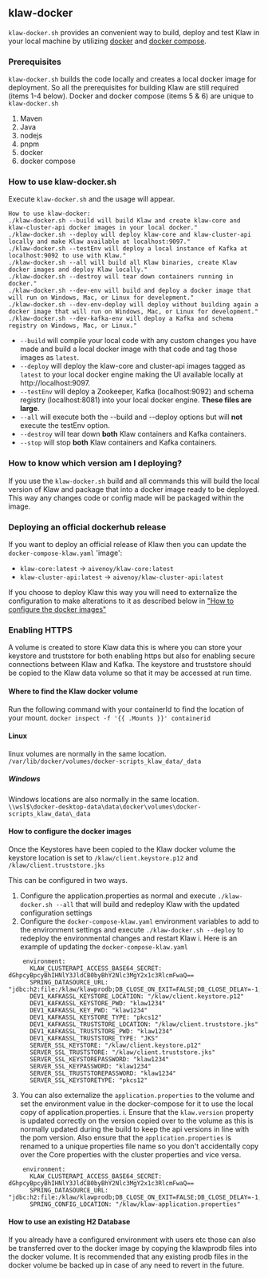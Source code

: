 ## klaw-docker
`klaw-docker.sh` provides an convenient way to build, deploy and test Klaw in your local machine by utilizing [docker](https://www.docker.com/) and [docker compose](https://docs.docker.com/compose/).

### Prerequisites
`klaw-docker.sh` builds the code locally and creates a local docker image for deployment.
So all the prerequisites for building Klaw are still required (items 1-4 below). Docker and docker compose (items 5 & 6) are unique to `klaw-docker.sh`
1. Maven
2. Java
3. nodejs
4. pnpm
5. docker
6. docker compose

### How to use klaw-docker.sh
Execute `klaw-docker.sh` and the usage will appear.

```
How to use klaw-docker:
./klaw-docker.sh --build will build Klaw and create klaw-core and klaw-cluster-api docker images in your local docker."
./klaw-docker.sh --deploy will deploy klaw-core and klaw-cluster-api locally and make Klaw available at localhost:9097."
./klaw-docker.sh --testEnv will deploy a local instance of Kafka at localhost:9092 to use with Klaw."
./klaw-docker.sh --all will build all Klaw binaries, create Klaw docker images and deploy Klaw locally."
./klaw-docker.sh --destroy will tear down containers running in docker."
./klaw-docker.sh --dev-env will build and deploy a docker image that will run on Windows, Mac, or Linux for development."
./klaw-docker.sh --dev-env-deploy will deploy without building again a docker image that will run on Windows, Mac, or Linux for development."
./klaw-docker.sh --dev-kafka-env will deploy a Kafka and schema registry on Windows, Mac, or Linux."
```

* `--build` will compile your local code with any custom changes you have made and build a local docker image with that code and tag those images as `latest`.
* `--deploy` will deploy the klaw-core and cluster-api images tagged as `latest` to your local docker engine making the UI available locally at http://localhost:9097.
* `--testEnv` will deploy a Zookeeper, Kafka (localhost:9092) and schema registry (localhost:8081) into your local docker engine.  **These files are large**.
* `--all` will execute both the --build and --deploy options but will **not** execute the testEnv option.
* `--destroy` will tear down **both** Klaw containers and Kafka containers.
* `--stop` will stop **both** Klaw containers and Kafka containers.


### How to know which version am I deploying?
If you use the `klaw-docker.sh` build and all commands this will build the local version of Klaw and package that into a docker image ready to be deployed.
This way any changes code or config made will be packaged within the image.

### Deploying an official dockerhub release
If you want to deploy an official release of Klaw then you can update the `docker-compose-klaw.yaml` 'image':

- `klaw-core:latest` -> `aivenoy/klaw-core:latest`
- `klaw-cluster-api:latest` -> `aivenoy/klaw-cluster-api:latest`

If you choose to deploy Klaw this way you will need to externalize the configuration to make alterations to it as described below in ["How to configure the docker images"](README.md#how-to-configure-the-docker-images)


### Enabling HTTPS
A volume is created to store Klaw data this is where you can store your keystore and truststore for both enabling https but also for enabling secure connections between Klaw and Kafka.
The keystore and truststore should be copied to the Klaw data volume so that it may be accessed at run time.

#### Where to find the Klaw docker volume
Run the following command with your containerId to find the location of your mount. ``docker inspect -f '{{ .Mounts }}' containerid``

#### Linux
linux volumes are normally in the same location.  
```/var/lib/docker/volumes/docker-scripts_klaw_data/_data```
##### Windows
Windows locations are also normally in the same location.  
```\\wsl$\docker-desktop-data\data\docker\volumes\docker-scripts_klaw_data\_data```



#### How to configure the docker images
Once the Keystores have been copied to the Klaw docker volume the keystore location is  set to `/klaw/client.keystore.p12` and `/klaw/client.truststore.jks`

This can be configured in two ways.

1. Configure the application.properties as normal and execute ```./klaw-docker.sh --all``` that will build and redeploy Klaw with the updated configuration settings
2. Configure the `docker-compose-klaw.yaml` environment variables to add to the environment settings and execute ```./klaw-docker.sh --deploy``` to redeploy the environmental changes and restart Klaw
 i. Here is an example of updating the `docker-compose-klaw.yaml`
```
    environment:
      KLAW_CLUSTERAPI_ACCESS_BASE64_SECRET: dGhpcyBpcyBhIHNlY3JldCB0byBhY2Nlc3MgY2x1c3RlcmFwaQ==
      SPRING_DATASOURCE_URL: "jdbc:h2:file:/klaw/klawprodb;DB_CLOSE_ON_EXIT=FALSE;DB_CLOSE_DELAY=-1;MODE=MySQL;CASE_INSENSITIVE_IDENTIFIERS=TRUE;"
      DEV1_KAFKASSL_KEYSTORE_LOCATION: "/klaw/client.keystore.p12"
      DEV1_KAFKASSL_KEYSTORE_PWD: "klaw1234"
      DEV1_KAFKASSL_KEY_PWD: "klaw1234"
      DEV1_KAFKASSL_KEYSTORE_TYPE: "pkcs12"
      DEV1_KAFKASSL_TRUSTSTORE_LOCATION: "/klaw/client.truststore.jks"
      DEV1_KAFKASSL_TRUSTSTORE_PWD: "klaw1234"
      DEV1_KAFKASSL_TRUSTSTORE_TYPE: "JKS"
      SERVER_SSL_KEYSTORE: "/klaw/client.keystore.p12"
      SERVER_SSL_TRUSTSTORE: "/klaw/client.truststore.jks"
      SERVER_SSL_KEYSTOREPASSWORD: "klaw1234"
      SERVER_SSL_KEYPASSWORD: "klaw1234"
      SERVER_SSL_TRUSTSTOREPASSWORD: "klaw1234"
      SERVER_SSL_KEYSTORETYPE: "pkcs12"
```
3. You can also externalize the `application.properties` to the volume and set the environment value in the docker-compose for it to use the local copy of application.properties.
   i. Ensure that the `klaw.version` property is updated correctly on the version copied over to the volume as this is normally updated during the build to keep the api versions in line with the pom version.
      Also ensure that the `application.properties` is renamed to a unique properties file name so you don't accidentally copy over the Core properties with the cluster properties and vice versa. 
````
    environment:
      KLAW_CLUSTERAPI_ACCESS_BASE64_SECRET: dGhpcyBpcyBhIHNlY3JldCB0byBhY2Nlc3MgY2x1c3RlcmFwaQ==
      SPRING_DATASOURCE_URL: "jdbc:h2:file:/klaw/klawprodb;DB_CLOSE_ON_EXIT=FALSE;DB_CLOSE_DELAY=-1;MODE=MySQL;CASE_INSENSITIVE_IDENTIFIERS=TRUE;"
      SPRING_CONFIG_LOCATION: "/klaw/klaw-application.properties"
````

#### How to use an existing H2 Database
If you already have a configured environment with users etc those can also be transferred over to the docker image by copying the klawprodb files into the docker volume.
It is recommended that any existing prodb files in the docker volume be backed up in case of any need to revert in the future.